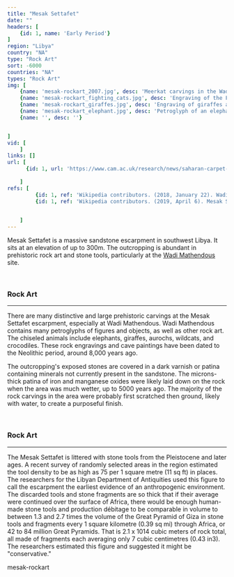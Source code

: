 ```yaml
---
title: "Mesak Settafet"
date: ""
headers: [
    {id: 1, name: 'Early Period'}
]
region: "Libya"
country: "NA" 
type: "Rock Art"
sort: -6000
countries: "NA"
types: "Rock Art"
img: [
    {name: 'mesak-rockart_2007.jpg', desc: 'Meerkat carvings in the Wadi Mathendous in the Mesak Settafet region.'},
    {name: 'mesak-rockart_fighting_cats.jpg', desc: 'Engraving of the Fighting Cats (Meercatze) at Wadi Mathendous'},
    {name: 'mesak-rockart_giraffes.jpg', desc: 'Engraving of giraffes at Wadi Mathendous'},
    {name: 'mesak-rockart_elephant.jpg', desc: 'Petroglyph of an elephant at Wadi Mathendous'},
    {name: '', desc: ''}


]
vid: [   
    ]
links: []
url: [
      {id: 1, url: 'https://www.cam.ac.uk/research/news/saharan-carpet-of-tools-is-the-earliest-known-man-made-landscape', title: 'Saharan ''carpet of tools'' is the earliest known man-made landscape', desc: '' } 
        
    ]
refs: [
         {id: 1, ref: 'Wikipedia contributors. (2018, January 22). Wadi Mathendous. In Wikipedia, The Free Encyclopedia. Retrieved 21:32, June 12, 2019, from ', url: 'https://en.wikipedia.org/w/index.php?title=Wadi_Mathendous&oldid=821710645'},
         {id: 1, ref: 'Wikipedia contributors. (2019, April 6). Mesak Settafet. In Wikipedia, The Free Encyclopedia. Retrieved 21:37, June 12, 2019, from ', url: 'https://en.wikipedia.org/w/index.php?title=Mesak_Settafet&oldid=891271531'},

         
    ]
---
```

Mesak Settafet is a massive sandstone escarpment in southwest Libya. It sits at an elevation of up to 300m. The outcropping is abundant in prehistoric rock art and stone tools, particularly at the <a href="https://en.wikipedia.org/wiki/Wadi_Mathendous">Wadi Mathendous</a> site. 

<br/>
<h3 id=1> Rock Art</h3>
<hr/>

There are many distinctive and large prehistoric carvings at the Mesak Settafet escarpment, especially at Wadi Mathendous. Wadi Mathendous contains many petroglyphs of figures and objects, as well as other rock art. The chiseled animals include elephants, giraffes, aurochs, wildcats, and crocodiles. These rock engravings and cave paintings have been dated to the Neolithic period, around 8,000 years ago.

The outcropping's exposed stones are covered in a dark varnish or patina containing minerals not currently present in the sandstone. The microns-thick patina of iron and manganese oxides were likely laid down on the rock when the area was much wetter, up to 5000 years ago. The majority of the rock carvings in the area were probably first scratched then ground, likely with water, to create a purposeful finish.

<br/>
<h3 id=1> Rock Art</h3>
<hr/>

The Mesak Settafet is littered with stone tools from the Pleistocene and later ages. A recent survey of randomly selected areas in the region estimated the tool density to be as high as 75 per 1 square metre (11 sq ft) in places. The researchers for the Libyan Department of Antiquities used this figure to call the escarpment the earliest evidence of an anthropogenic environment. The discarded tools and stone fragments are so thick that if their average were continued over the surface of Africa, there would be enough human-made stone tools and production débitage to be comparable in volume to between 1.3 and 2.7 times the volume of the Great Pyramid of Giza in stone tools and fragments every 1 square kilometre (0.39 sq mi) through Africa, or 42 to 84 million Great Pyramids. That is 2.1 x 1014 cubic meters of rock total, all made of fragments each averaging only 7 cubic centimetres (0.43 in3). The researchers estimated this figure and suggested it might be "conservative."

mesak-rockart